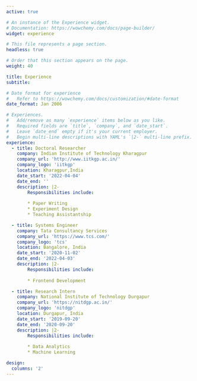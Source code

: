 ```yaml
---
active: true

# An instance of the Experience widget.
# Documentation: https://wowchemy.com/docs/page-builder/
widget: experience

# This file represents a page section.
headless: true

# Order that this section appears on the page.
weight: 40

title: Experience
subtitle:

# Date format for experience
#   Refer to https://wowchemy.com/docs/customization/#date-format
date_format: Jan 2006

# Experiences.
#   Add/remove as many `experience` items below as you like.
#   Required fields are `title`, `company`, and `date_start`.
#   Leave `date_end` empty if it's your current employer.
#   Begin multi-line descriptions with YAML's `|2-` multi-line prefix.
experience:
  - title: Doctoral Researcher
    company: Indian Institute of Technology Kharagpur
    company_url: 'http://www.iitkgp.ac.in/'
    company_logo: 'iitkgp'
    location: Kharagpur,India
    date_start: '2022-04-04'
    date_end: ''
    description: |2-
        Responsibilities include:
        
        * Paper Writing
        * Experiment Design
        * Teaching Assistantship

  - title: Systems Engineer
    company: Tata Consultancy Services 
    company_url: 'https://www.tcs.com/'
    company_logo: 'tcs'
    location: Bangalore, India
    date_start: '2020-11-02'
    date_end: '2022-04-03'
    description: |2-
        Responsibilities include:
        
        * Frontend Development

  - title: Research Intern
    company: National Institute of Technology Durgapur
    company_url: 'https://nitdgp.ac.in/'
    company_logo: 'nitdgp'
    location: Durgapur, India
    date_start: '2019-09-20'
    date_end: '2020-09-20'
    description: |2-
        Responsibilities include:
        
        * Data Analytics
        * Machine Learning

design:
  columns: '2'
---
```


